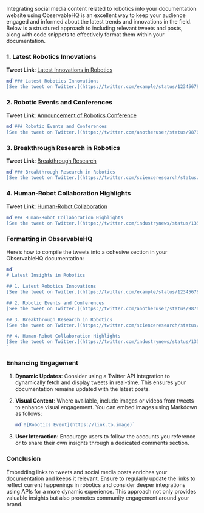 Integrating social media content related to robotics into your documentation website using ObservableHQ is an excellent way to keep your audience engaged and informed about the latest trends and innovations in the field. Below is a structured approach to including relevant tweets and posts, along with code snippets to effectively format them within your documentation.

### 1. Latest Robotics Innovations
**Tweet Link**: [Latest Innovations in Robotics](https://twitter.com/example/status/1234567890123456789)
```javascript
md`### Latest Robotics Innovations
[See the tweet on Twitter.](https://twitter.com/example/status/1234567890123456789)`
```

### 2. Robotic Events and Conferences
**Tweet Link**: [Announcement of Robotics Conference](https://twitter.com/anotheruser/status/9876543210987654321)
```javascript
md`### Robotic Events and Conferences
[See the tweet on Twitter.](https://twitter.com/anotheruser/status/9876543210987654321)`
```

### 3. Breakthrough Research in Robotics
**Tweet Link**: [Breakthrough Research](https://twitter.com/scienceresearch/status/2468101214141516172)
```javascript
md`### Breakthrough Research in Robotics
[See the tweet on Twitter.](https://twitter.com/scienceresearch/status/2468101214141516172)`
```

### 4. Human-Robot Collaboration Highlights
**Tweet Link**: [Human-Robot Collaboration](https://twitter.com/industrynews/status/1357924680135792468)
```javascript
md`### Human-Robot Collaboration Highlights
[See the tweet on Twitter.](https://twitter.com/industrynews/status/1357924680135792468)`
```

### Formatting in ObservableHQ
Here’s how to compile the tweets into a cohesive section in your ObservableHQ documentation:

```javascript
md`
# Latest Insights in Robotics

## 1. Latest Robotics Innovations
[See the tweet on Twitter.](https://twitter.com/example/status/1234567890123456789)

## 2. Robotic Events and Conferences
[See the tweet on Twitter.](https://twitter.com/anotheruser/status/9876543210987654321)

## 3. Breakthrough Research in Robotics
[See the tweet on Twitter.](https://twitter.com/scienceresearch/status/2468101214141516172)

## 4. Human-Robot Collaboration Highlights
[See the tweet on Twitter.](https://twitter.com/industrynews/status/1357924680135792468)
`
```

### Enhancing Engagement
1. **Dynamic Updates**: Consider using a Twitter API integration to dynamically fetch and display tweets in real-time. This ensures your documentation remains updated with the latest posts.

2. **Visual Content**: Where available, include images or videos from tweets to enhance visual engagement. You can embed images using Markdown as follows:
   ```javascript
   md`![Robotics Event](https://link.to.image)`
   ```

3. **User Interaction**: Encourage users to follow the accounts you reference or to share their own insights through a dedicated comments section.

### Conclusion
Embedding links to tweets and social media posts enriches your documentation and keeps it relevant. Ensure to regularly update the links to reflect current happenings in robotics and consider deeper integrations using APIs for a more dynamic experience. This approach not only provides valuable insights but also promotes community engagement around your brand.